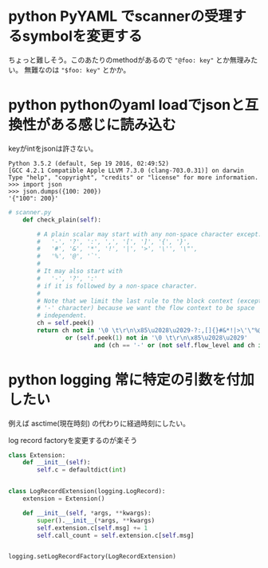 # python PyYAML でscannerの受理するsymbolを変更する

ちょっと難しそう。このあたりのmethodがあるので `"@foo: key"` とか無理みたい。
無難なのは `"$foo: key"` とかか。

# python pythonのyaml loadでjsonと互換性がある感じに読み込む

keyがintをjsonは許さない。

```
Python 3.5.2 (default, Sep 19 2016, 02:49:52)
[GCC 4.2.1 Compatible Apple LLVM 7.3.0 (clang-703.0.31)] on darwin
Type "help", "copyright", "credits" or "license" for more information.
>>> import json
>>> json.dumps({100: 200})
'{"100": 200}'
```

```python
# scanner.py
    def check_plain(self):

        # A plain scalar may start with any non-space character except:
        #   '-', '?', ':', ',', '[', ']', '{', '}',
        #   '#', '&', '*', '!', '|', '>', '\'', '\"',
        #   '%', '@', '`'.
        #
        # It may also start with
        #   '-', '?', ':'
        # if it is followed by a non-space character.
        #
        # Note that we limit the last rule to the block context (except the
        # '-' character) because we want the flow context to be space
        # independent.
        ch = self.peek()
        return ch not in '\0 \t\r\n\x85\u2028\u2029-?:,[]{}#&*!|>\'\"%@`'  \
                or (self.peek(1) not in '\0 \t\r\n\x85\u2028\u2029'
                        and (ch == '-' or (not self.flow_level and ch in '?:')))
```

# python logging 常に特定の引数を付加したい

例えば asctime(現在時刻) の代わりに経過時刻にしたい。

log record factoryを変更するのが楽そう

```python
class Extension:
    def __init__(self):
        self.c = defaultdict(int)


class LogRecordExtension(logging.LogRecord):
    extension = Extension()

    def __init__(self, *args, **kwargs):
        super().__init__(*args, **kwargs)
        self.extension.c[self.msg] += 1
        self.call_count = self.extension.c[self.msg]


logging.setLogRecordFactory(LogRecordExtension)
```
